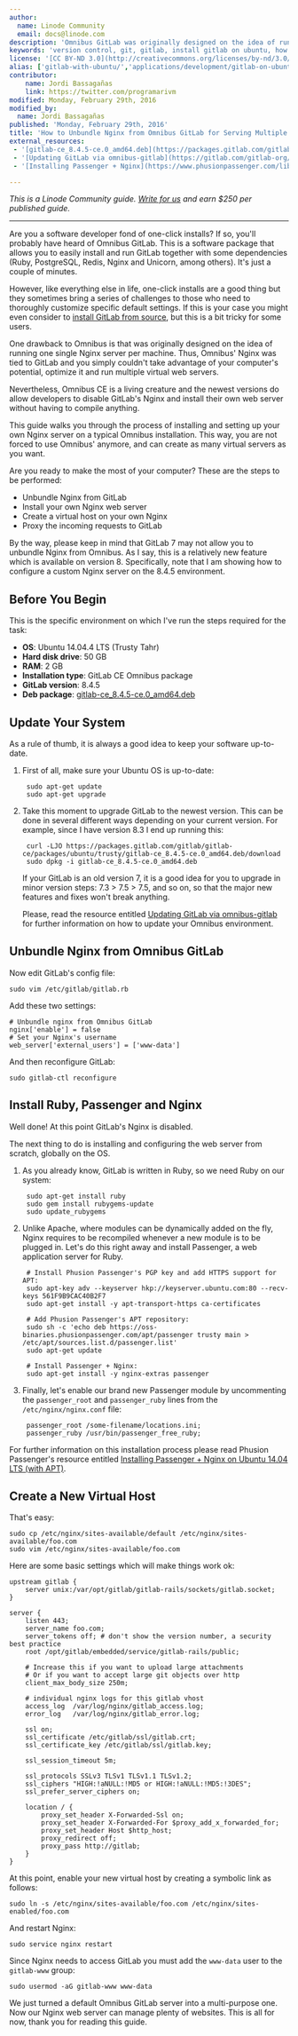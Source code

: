 ```yaml
---
author:
  name: Linode Community
  email: docs@linode.com
description: 'Omnibus GitLab was originally designed on the idea of running one single Nginx server per machine. However, the newest versions of Omnibus allow you to unbundle the default Nginx server and install and configure your own as you like. This way, you can run multiple virtual servers on one machine, which in some cases is synonymous of saving money.'
keywords: 'version control, git, gitlab, install gitlab on ubuntu, how to manage repositories with gitlab'
license: '[CC BY-ND 3.0](http://creativecommons.org/licenses/by-nd/3.0/us/)'
alias: ['gitlab-with-ubuntu/','applications/development/gitlab-on-ubuntu-14-04/']
contributor:
    name: Jordi Bassagañas
    link: https://twitter.com/programarivm
modified: Monday, February 29th, 2016
modified_by:
  name: Jordi Bassagañas
published: 'Monday, February 29th, 2016'
title: 'How to Unbundle Nginx from Omnibus GitLab for Serving Multiple Websites'
external_resources:
 - '[gitlab-ce_8.4.5-ce.0_amd64.deb](https://packages.gitlab.com/gitlab/gitlab-ce/packages/ubuntu/trusty/gitlab-ce_8.4.5-ce.0_amd64.deb)'
 - '[Updating GitLab via omnibus-gitlab](https://gitlab.com/gitlab-org/omnibus-gitlab/blob/master/doc/update.md)'
 - '[Installing Passenger + Nginx](https://www.phusionpassenger.com/library/install/nginx/install/oss/trusty/)'

---
```


*This is a Linode Community guide. [Write for us](/docs/contribute) and earn $250 per published guide.*

<hr>

Are you a software developer fond of one-click installs? If so, you'll probably have heard of Omnibus GitLab. This is a software package that allows you to easily install and run GitLab together with some dependencies (Ruby, PostgreSQL, Redis, Nginx and Unicorn, among others). It's just a couple of minutes.

However, like everything else in life, one-click installs are a good thing but they sometimes bring a series of challenges to those who need to thoroughly customize specific default settings. If this is your case you might even consider to [install GitLab from source](https://www.linode.com/docs/applications/development/how-to-install-and-configure-gitlab-on-ubuntu-14-04-trusty-tahr "How to Install and Configure GitLab on Ubuntu 14.04 (Trusty Tahr)"), but this is a bit tricky for some users.

One drawback to Omnibus is that was originally designed on the idea of running one single Nginx server per machine. Thus, Omnibus' Nginx was tied to GitLab and you simply couldn't take advantage of your computer's potential, optimize it and run multiple virtual web servers.

Nevertheless, Omnibus CE is a living creature and the newest versions do allow developers to disable GitLab's Nginx and install their own web server without having to compile anything.

This guide walks you through the process of installing and setting up your own Nginx server on a typical Omnibus installation. This way, you are not forced to use Omnibus' anymore, and can create as many virtual servers as you want.

Are you ready to make the most of your computer? These are the steps to be performed:

- Unbundle Nginx from GitLab
- Install your own Nginx web server
- Create a virtual host on your own Nginx
- Proxy the incoming requests to GitLab

By the way, please keep in mind that GitLab 7 may not allow you to unbundle Nginx from Omnibus. As I say, this is a relatively new feature which is available on version 8. Specifically, note that I am showing how to configure a custom Nginx server on the 8.4.5 environment.

## Before You Begin

This is the specific environment on which I've run the steps required for the task:

- **OS**: Ubuntu 14.04.4 LTS (Trusty Tahr)
- **Hard disk drive**: 50 GB
- **RAM**: 2 GB
- **Installation type**: GitLab CE Omnibus package
- **GitLab version**: 8.4.5
- **Deb package**: [gitlab-ce_8.4.5-ce.0_amd64.deb](https://packages.gitlab.com/gitlab/gitlab-ce/packages/ubuntu/trusty/gitlab-ce_8.4.5-ce.0_amd64.deb "gitlab-ce_8.4.5-ce.0_amd64.deb for Ubuntu 14.04.4 LTS (Trusty Tahr)")

## Update Your System

As a rule of thumb, it is always a good idea to keep your software up-to-date.

1. First of all, make sure your Ubuntu OS is up-to-date:

		sudo apt-get update
		sudo apt-get upgrade

2. Take this moment to upgrade GitLab to the newest version. This can be done in several different ways depending on your current version. For example, since I have version 8.3 I end up running this:

		curl -LJO https://packages.gitlab.com/gitlab/gitlab-ce/packages/ubuntu/trusty/gitlab-ce_8.4.5-ce.0_amd64.deb/download
		sudo dpkg -i gitlab-ce_8.4.5-ce.0_amd64.deb

	 If your GitLab is an old version 7, it is a good idea for you to upgrade in minor version steps: 7.3 > 7.5 > 7.5, and so on, so that the major new features and fixes won't break anything.

   Please, read the resource entitled [Updating GitLab via omnibus-gitlab](https://gitlab.com/gitlab-org/omnibus-gitlab/blob/master/doc/update.md "Updating GitLab via omnibus-gitlab") for further information on how to update your Omnibus environment.

## Unbundle Nginx from Omnibus GitLab

Now edit GitLab's config file:

	sudo vim /etc/gitlab/gitlab.rb

Add these two settings:

	# Unbundle nginx from Omnibus GitLab
	nginx['enable'] = false
	# Set your Nginx's username
	web_server['external_users'] = ['www-data']

And then reconfigure GitLab:

	sudo gitlab-ctl reconfigure


## Install Ruby, Passenger and Nginx

Well done! At this point GitLab's Nginx is disabled.

The next thing to do is installing and configuring the web server from scratch, globally on the OS.

1. As you already know, GitLab is written in Ruby, so we need Ruby on our system:

		sudo apt-get install ruby
		sudo gem install rubygems-update
		sudo update_rubygems

2. Unlike Apache, where modules can be dynamically added on the fly, Nginx requires to be recompiled whenever a new module is to be plugged in. Let's do this right away and install Passenger, a web application server for Ruby.

		# Install Phusion Passenger's PGP key and add HTTPS support for APT:
		sudo apt-key adv --keyserver hkp://keyserver.ubuntu.com:80 --recv-keys 561F9B9CAC40B2F7
		sudo apt-get install -y apt-transport-https ca-certificates

		# Add Phusion Passenger's APT repository:
		sudo sh -c 'echo deb https://oss-binaries.phusionpassenger.com/apt/passenger trusty main > /etc/apt/sources.list.d/passenger.list'
		sudo apt-get update

		# Install Passenger + Nginx:
		sudo apt-get install -y nginx-extras passenger

3. Finally, let's enable our brand new Passenger module by uncommenting the `passenger_root` and `passenger_ruby` lines from the `/etc/nginx/nginx.conf` file:

		passenger_root /some-filename/locations.ini;
		passenger_ruby /usr/bin/passenger_free_ruby;

For further information on this installation process please read Phusion Passenger's resource entitled [Installing Passenger + Nginx on Ubuntu 14.04 LTS (with APT)](https://www.phusionpassenger.com/library/install/nginx/install/oss/trusty/ "Installing Passenger + Nginx").

## Create a New Virtual Host

That's easy:

	sudo cp /etc/nginx/sites-available/default /etc/nginx/sites-available/foo.com
	sudo vim /etc/nginx/sites-available/foo.com

Here are some basic settings which will make things work ok:

	upstream gitlab {
       	server unix:/var/opt/gitlab/gitlab-rails/sockets/gitlab.socket;
	}

	server {
       	listen 443;
		server_name foo.com;
		server_tokens off; # don't show the version number, a security best practice
       	root /opt/gitlab/embedded/service/gitlab-rails/public;

        # Increase this if you want to upload large attachments
        # Or if you want to accept large git objects over http
        client_max_body_size 250m;

        # individual nginx logs for this gitlab vhost
        access_log  /var/log/nginx/gitlab_access.log;
        error_log   /var/log/nginx/gitlab_error.log;

        ssl on;
        ssl_certificate /etc/gitlab/ssl/gitlab.crt;
        ssl_certificate_key /etc/gitlab/ssl/gitlab.key;

        ssl_session_timeout 5m;

       	ssl_protocols SSLv3 TLSv1 TLSv1.1 TLSv1.2;
       	ssl_ciphers "HIGH:!aNULL:!MD5 or HIGH:!aNULL:!MD5:!3DES";
       	ssl_prefer_server_ciphers on;

        location / {
			proxy_set_header X-Forwarded-Ssl on;
            proxy_set_header X-Forwarded-For $proxy_add_x_forwarded_for;
			proxy_set_header Host $http_host;
			proxy_redirect off;
			proxy_pass http://gitlab;
		}
	}

At this point, enable your new virtual host by creating a symbolic link as follows:

	sudo ln -s /etc/nginx/sites-available/foo.com /etc/nginx/sites-enabled/foo.com

And restart Nginx:

	sudo service nginx restart

Since Nginx needs to access GitLab you must add the `www-data` user to the `gitlab-www` group:

	sudo usermod -aG gitlab-www www-data

We just turned a default Omnibus GitLab server into a multi-purpose one. Now our Nginx web server can manage plenty of websites. This is all for now, thank you for reading this guide.
